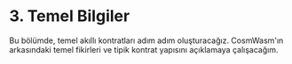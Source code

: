 # 3. Temel Bilgiler

Bu bölümde, temel akıllı kontratları adım adım oluşturacağız. CosmWasm'ın arkasındaki temel fikirleri ve tipik kontrat yapısını açıklamaya çalışacağım.

